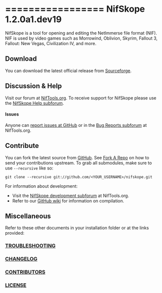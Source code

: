 ﻿=================
 NifSkope 1.2.0a1.dev19
=================

NifSkope is a tool for opening and editing the NetImmerse file format (NIF). NIF is used by video games such as Morrowind, Oblivion, Skyrim, Fallout 3, Fallout: New Vegas, Civilization IV, and more. 

Download
-----------------

You can download the latest official release from [Sourceforge](https://sourceforge.net/projects/niftools/files/nifskope/).


Discussion & Help
-----------------

Visit our forum at [NifTools.org](http://niftools.sourceforge.net/forum). To receive support for NifSkope please use the [NifSkope Help subforum](http://niftools.sourceforge.net/forum/viewforum.php?f=24).

#### Issues

Anyone can [report issues at GitHub](https://github.com/niftools/nifskope/issues) or in the [Bug Reports subforum](http://niftools.sourceforge.net/forum/viewforum.php?f=24) at NifTools.org.


Contribute
-----------------

You can fork the latest source from [GitHub](https://github.com/niftools/nifskope). See [Fork A Repo](https://help.github.com/articles/fork-a-repo) on how to send your contributions upstream. To grab all submodules, make sure to use `--recursive` like so:

```
git clone --recursive git://github.com/<YOUR_USERNAME>/nifskope.git
```

For information about development:

- Visit the [NifSkope development subforum](http://niftools.sourceforge.net/forum/viewforum.php?f=4) at NifTools.org.
- Refer to our [GitHub wiki](https://github.com/niftools/nifskope/wiki#wiki-development) for information on compilation.  


Miscellaneous
-----------------

Refer to these other documents in your installation folder or at the links provided:

### [TROUBLESHOOTING](https://github.com/niftools/nifskope/blob/develop/TROUBLESHOOTING.md)

### [CHANGELOG](https://github.com/niftools/nifskope/blob/develop/CHANGELOG.md)

### [CONTRIBUTORS](https://github.com/niftools/nifskope/blob/develop/CONTRIBUTORS.md)
 
### [LICENSE](https://github.com/niftools/nifskope/blob/develop/LICENSE.md)
